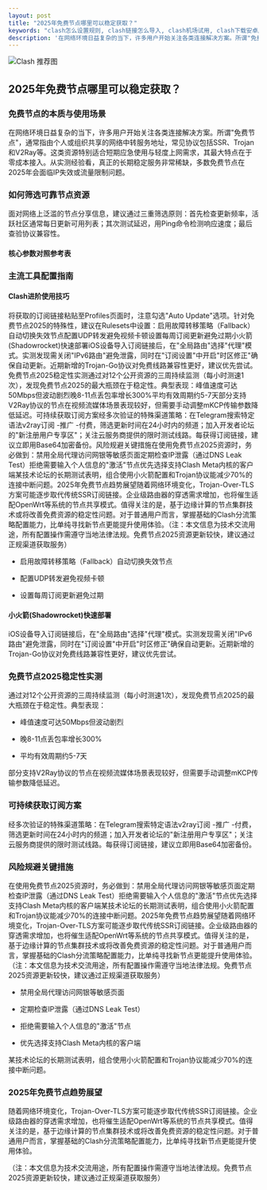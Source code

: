 ```yaml
---
layout: post
title: "2025年免费节点哪里可以稳定获取？"
keywords: "clash怎么设置规则, clash链接怎么导入, clash机场试用, clash下载安卓版, 节点机场购买"
description: '在网络环境日益复杂的当下，许多用户开始关注各类连接解决方案。所谓"免费节点"，通常指由个人或组织共享的网络中转服务地址，常见协议包括SSR、Trojan和V2Ray等。这类资源特别适合短期应急使用与轻度上网需求，其最大特点在于零成本接入。从实测经验看，真正的长期稳定服务非常稀缺，多数免费节点在2025年会面临IP失效或流量限制问题。'
---
```



![Clash 推荐图](https://clashjd.github.io/assets/img/小火箭节点推荐.png)

## 2025年免费节点哪里可以稳定获取？

### 免费节点的本质与使用场景

在网络环境日益复杂的当下，许多用户开始关注各类连接解决方案。所谓"免费节点"，通常指由个人或组织共享的网络中转服务地址，常见协议包括SSR、Trojan和V2Ray等。这类资源特别适合短期应急使用与轻度上网需求，其最大特点在于零成本接入。从实测经验看，真正的长期稳定服务非常稀缺，多数免费节点在2025年会面临IP失效或流量限制问题。

### 如何筛选可靠节点资源

面对网络上泛滥的节点分享信息，建议通过三重筛选原则：首先检查更新频率，活跃社区通常每日更新可用列表；其次测试延迟，用Ping命令检测响应速度；最后查验协议兼容性。

#### 核心参数对照参考表

### 主流工具配置指南

#### Clash进阶使用技巧

将获取的订阅链接粘贴至Profiles页面时，注意勾选"Auto Update"选项。针对免费节点2025的特殊性，建议在Rulesets中设置：启用故障转移策略（Fallback）自动切换失效节点配置UDP转发避免视频卡顿设置每周订阅更新避免过期小火箭(Shadowrocket)快速部署iOS设备导入订阅链接后，在"全局路由"选择"代理"模式。实测发现需关闭"IPv6路由"避免泄露，同时在"订阅设置"中开启"时区修正"确保自动更新。近期新增的Trojan-Go协议对免费线路兼容性更好，建议优先尝试。免费节点2025稳定性实测通过对12个公开资源的三周持续监测（每小时测速1次），发现免费节点2025的最大瓶颈在于稳定性。典型表现：峰值速度可达50Mbps但波动剧烈晚8-11点丢包率增长300%平均有效周期约5-7天部分支持V2Ray协议的节点在视频流媒体场景表现较好，但需要手动调整mKCP传输参数降低延迟。可持续获取订阅方案经多次验证的特殊渠道策略：在Telegram搜索特定语法v2ray订阅 -推广 -付费，筛选更新时间在24小时内的频道；加入开发者论坛的"新注册用户专享区"；关注云服务商提供的限时测试线路。每获得订阅链接，建议立即用Base64加密备份。风险规避关键措施在使用免费节点2025资源时，务必做到：禁用全局代理访问网银等敏感页面定期检查IP泄露（通过DNS Leak Test）拒绝需要输入个人信息的"激活"节点优先选择支持Clash Meta内核的客户端某技术论坛的长期测试表明，组合使用小火箭配置和Trojan协议能减少70%的连接中断问题。2025年免费节点趋势展望随着网络环境变化，Trojan-Over-TLS方案可能逐步取代传统SSR订阅链接。企业级路由器的穿透需求增加，也将催生适配OpenWrt等系统的节点共享模式。值得关注的是，基于边缘计算的节点集群技术或将改善免费资源的稳定性问题。对于普通用户而言，掌握基础的Clash分流策略配置能力，比单纯寻找新节点更能提升使用体验。（注：本文信息为技术交流用途，所有配置操作需遵守当地法律法规。免费节点2025资源更新较快，建议通过正规渠道获取服务）

- 启用故障转移策略（Fallback）自动切换失效节点

- 配置UDP转发避免视频卡顿

- 设置每周订阅更新避免过期

#### 小火箭(Shadowrocket)快速部署

iOS设备导入订阅链接后，在"全局路由"选择"代理"模式。实测发现需关闭"IPv6路由"避免泄露，同时在"订阅设置"中开启"时区修正"确保自动更新。近期新增的Trojan-Go协议对免费线路兼容性更好，建议优先尝试。

### 免费节点2025稳定性实测

通过对12个公开资源的三周持续监测（每小时测速1次），发现免费节点2025的最大瓶颈在于稳定性。典型表现：

- 峰值速度可达50Mbps但波动剧烈

- 晚8-11点丢包率增长300%

- 平均有效周期约5-7天

部分支持V2Ray协议的节点在视频流媒体场景表现较好，但需要手动调整mKCP传输参数降低延迟。

### 可持续获取订阅方案

经多次验证的特殊渠道策略：在Telegram搜索特定语法v2ray订阅 -推广 -付费，筛选更新时间在24小时内的频道；加入开发者论坛的"新注册用户专享区"；关注云服务商提供的限时测试线路。每获得订阅链接，建议立即用Base64加密备份。

### 风险规避关键措施

在使用免费节点2025资源时，务必做到：禁用全局代理访问网银等敏感页面定期检查IP泄露（通过DNS Leak Test）拒绝需要输入个人信息的"激活"节点优先选择支持Clash Meta内核的客户端某技术论坛的长期测试表明，组合使用小火箭配置和Trojan协议能减少70%的连接中断问题。2025年免费节点趋势展望随着网络环境变化，Trojan-Over-TLS方案可能逐步取代传统SSR订阅链接。企业级路由器的穿透需求增加，也将催生适配OpenWrt等系统的节点共享模式。值得关注的是，基于边缘计算的节点集群技术或将改善免费资源的稳定性问题。对于普通用户而言，掌握基础的Clash分流策略配置能力，比单纯寻找新节点更能提升使用体验。（注：本文信息为技术交流用途，所有配置操作需遵守当地法律法规。免费节点2025资源更新较快，建议通过正规渠道获取服务）

- 禁用全局代理访问网银等敏感页面

- 定期检查IP泄露（通过DNS Leak Test）

- 拒绝需要输入个人信息的"激活"节点

- 优先选择支持Clash Meta内核的客户端

某技术论坛的长期测试表明，组合使用小火箭配置和Trojan协议能减少70%的连接中断问题。

### 2025年免费节点趋势展望

随着网络环境变化，Trojan-Over-TLS方案可能逐步取代传统SSR订阅链接。企业级路由器的穿透需求增加，也将催生适配OpenWrt等系统的节点共享模式。值得关注的是，基于边缘计算的节点集群技术或将改善免费资源的稳定性问题。对于普通用户而言，掌握基础的Clash分流策略配置能力，比单纯寻找新节点更能提升使用体验。

（注：本文信息为技术交流用途，所有配置操作需遵守当地法律法规。免费节点2025资源更新较快，建议通过正规渠道获取服务）
